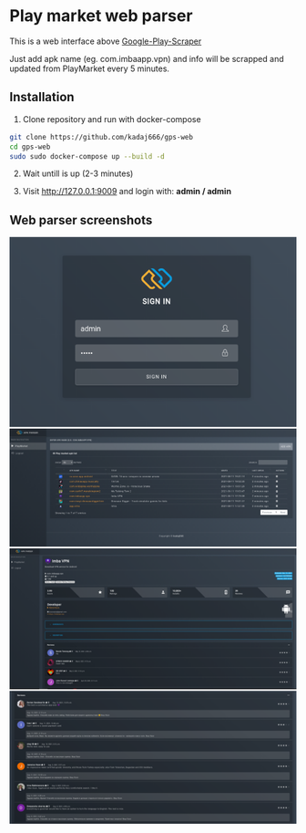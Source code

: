 Play market web parser
======
This is a web interface above [Google-Play-Scraper ](https://pypi.org/project/google-play-scraper/ "Google-Play-Scraper ")


Just add apk name (eg. com.imbaapp.vpn) and info will be scrapped and updated from PlayMarket every 5 minutes.

## Installation
1. Clone repository and run with docker-compose
```bash
git clone https://github.com/kadaj666/gps-web
cd gps-web
sudo sudo docker-compose up --build -d
```
2. Wait untill is up (2-3 minutes)

3. Visit http://127.0.0.1:9009 and login with: **admin / admin**



## Web parser screenshots
![screenshot](screenshots/login.png)
![screenshot](screenshots/main.png)
![screenshot](screenshots/details.png)
![screenshot](screenshots/reviews.png)
